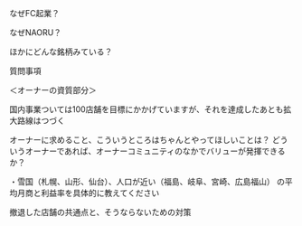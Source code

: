 
なぜFC起業？

なぜNAORU？

ほかにどんな銘柄みている？


質問事項

＜オーナーの資質部分＞

国内事業ついては100店舗を目標にかかげていますが、それを達成したあとも拡大路線はつづく


オーナーに求めること、こういうところはちゃんとやってほしいことは？
どういうオーナーであれば、オーナーコミュニティのなかでバリューが発揮できるか？



・雪国（札幌、山形、仙台）、人口が近い（福島、岐阜、宮崎、広島福山）
の平均月商と利益率を具体的に教えてください

撤退した店舗の共通点と、そうならないための対策


